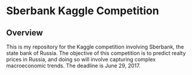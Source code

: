 # Sberbank Kaggle Competition
## Overview
This is my repository for the Kaggle competition involving Sberbank,
the state bank of Russia. The objective of this competition is to 
predict realty prices in Russia, and doing so will involve capturing 
complex macroeconomic trends. The deadline is June 29, 2017. 
